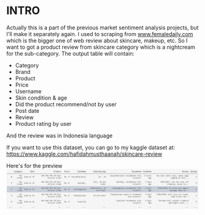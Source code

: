 # INTRO
Actually this is a part of the previous market sentiment analysis projects, but I'll make it separately again.
I used to scraping from www.femaledaily.com which is the bigger one of web review about skincare, makeup, etc. So I want to got a product review from skincare category which is a nightcream for the sub-category.
The output table will contain: 
- Category
- Brand
- Product
- Price
- Username
- Skin condition & age
- Did the product recommend/not by user
- Post date
- Review
- Product rating by user

And the review was in Indonesia language

If you want to use this dataset, you can go to my kaggle dataset at:
https://www.kaggle.com/hafidahmusthaanah/skincare-review

Here's for the preview
![alt text](https://github.com/fdhanh/Scraping-Projects/blob/main/Review%20from%20femaledaily.com/Preview.JPG?raw=true)
